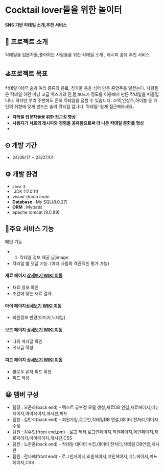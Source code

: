 # Cocktail lover들을 위한 놀이터
#### SNS 기반 칵테일 소개,추천 서비스

## 📢 프로젝트 소개
칵테일을 입문자들,좋아하는 사람들을 위한 칵테일 소개 , 레시피 공유 추천 서비스

## ⛳프로젝트 목표

칵테일 이란? 술과 여러 종류의 음료, 첨가물 등을 섞어 만든 혼합주를 일컫는다.
사람들은 칵테일 하면 마냥 고급 위스키와 진,럼,보드카 정도를 이용해서 만든
칵테일을 떠올립니다. 
하지만 우리 주변에도 흔히 칵테일을 접할 수 있습니다.
소맥,인삼주,하이볼 등 개인의 취향에 맞게 만드는 술이 칵테일 입니다.
칵테일! 쉽게 접근해보세요.
- **칵테일 입문자들을 위한 접근성 향상**
- **사용자가 서로의 레시피와 경험을 공유함으로써 더 나은 칵테일 문화를 형성**
- 
## ⏲ 개발 기간
* 24/06/17 ~ 24/07/01


## ⚙ 개발 환경
- `Java 8`
- `JDK (17.0.11)
- *visual studio code*
- **Database** : My SQL(8.0.27)
- **ORM** : Mybatis
- apache tomcat (9.0.89)


## 🎈주요 서비스 기능
메인 기능
- 1. 칵테일 정보 제공
![image](https://github.com/rwd04272/firstrepo/assets/166587746/668f6152-aca6-4f4c-a9e3-cbc8f8de209b)
- 칵테일 별 댓글 기능. (여러 사람의 격관적인 평가 가능)



#### 재료 페이지 <a href = "#">상세보기 WIKI 이동</a>
- 재료 정보 확인
- 조건에 맞는 재료 검색

#### 마이 페이지<a href = "#">상세보기 WIKI 이동</a> 
- 회원정보 변경(이미지,닉네임)

#### 보드 페이지 <a  href = "#">상세보기 WIKI 이동</a>
- 나의 게시글 확인
- 게시글 작성

#### 피드 페이지 <a  href = "#">상세보기 WIKI 이동</a>
- 팔로우 유저 피드 확인
- 피드 작성


## 😀 맴버 구성
- 팀장 : 오준하(back end) - 텍스트 긍부정 모델 생성,재료DB 연결,재료페이지,메뉴페이지,마이페이지,게시판,피드
- 팀원 : 김민석(back end) - 회원가입,로그인,칵테일DB 연결,데이터 전처리,이미지 수정
- 팀원 : 김수민(front end,pm) - 로고 제작,로그인페이지,회원페이지,메인페이지,재료페이지,마이페이지,게시판,CSS
- 팀원 : 노한울(back end) -  칵테일 데이터 수집,데이터 전처리,칵테일 DB연결,게시판
- 팀원 : 전다혜(front end) - 로그인페이지,회원페이지,메인페이지,메뉴페이지,피드페이지,CSS

  

